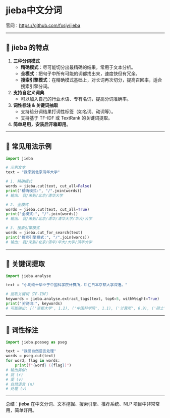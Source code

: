 # jieba中文分词

官网：https://github.com/fxsjy/jieba

------

## 🔹 jieba 的特点

1. **三种分词模式**
   - **精确模式**：尽可能切分出最精确的结果，常用于文本分析。
   - **全模式**：把句子中所有可能的词都找出来，速度快但有冗余。
   - **搜索引擎模式**：在精确模式基础上，对长词再次切分，提高召回率，适合搜索引擎分词。
2. **支持自定义词典**
   - 可以加入自己的行业术语、专有名词，提高分词准确率。
3. **词性标注 & 关键词抽取**
   - 支持给分词结果打词性标签（如名词、动词等）。
   - 支持基于 TF-IDF 或 TextRank 的关键词提取。
4. **简单易用，安装后开箱即用**。

------

## 🔹 常见用法示例

```python
import jieba

# 示例文本
text = "我来到北京清华大学"

# 1. 精确模式
words = jieba.cut(text, cut_all=False)
print("精确模式:", "/".join(words))
# 输出: 我/来到/北京/清华大学

# 2. 全模式
words = jieba.cut(text, cut_all=True)
print("全模式:", "/".join(words))
# 输出: 我/来到/北京/清华/清华大学/华大/大学

# 3. 搜索引擎模式
words = jieba.cut_for_search(text)
print("搜索引擎模式:", "/".join(words))
# 输出: 我/来到/北京/清华/华大/大学/清华大学
```

------

## 🔹 关键词提取

```python
import jieba.analyse

text = "小明硕士毕业于中国科学院计算所，后在日本京都大学深造。"

# 提取关键词（TF-IDF）
keywords = jieba.analyse.extract_tags(text, topK=5, withWeight=True)
print("关键词:", keywords)
# 可能输出: [('京都大学', 1.2), ('中国科学院', 1.1), ('计算所', 0.9), ('硕士', 0.8), ('毕业', 0.7)]
```

------

## 🔹 词性标注

```python
import jieba.posseg as pseg

text = "我爱自然语言处理"
words = pseg.cut(text)
for word, flag in words:
    print(f"{word} ({flag})")
# 输出类似:
# 我 (r)
# 爱 (v)
# 自然语言 (n)
# 处理 (v)
```

------

总结：**jieba** 在中文分词、文本挖掘、搜索引擎、推荐系统、NLP 项目中非常常用，简单好用。